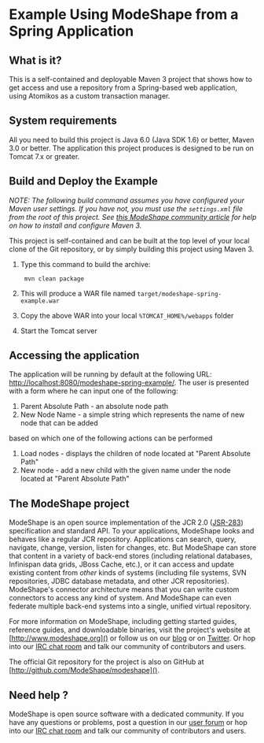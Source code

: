 Example Using ModeShape from a Spring Application
=========================================================

What is it?
-----------

This is a self-contained and deployable Maven 3 project that shows how to get access and use a repository from
a Spring-based web application, using Atomikos as a custom transaction manager.

System requirements
-------------------

All you need to build this project is Java 6.0 (Java SDK 1.6) or better, Maven 3.0 or better.
The application this project produces is designed to be run on Tomcat 7.x or greater.

Build and Deploy the Example
-------------------------
_NOTE: The following build command assumes you have configured your Maven user settings. If you have not, you must use the `settings.xml`
file from the root of this project. See [this ModeShape community article](http://community.jboss.org/wiki/ModeShapeandMaven)
for help on how to install and configure Maven 3._

This project is self-contained and can be built at the top level of your local clone of the Git repository, or by simply building this project
using Maven 3.

1. Type this command to build the archive:

        mvn clean package

2. This will produce a WAR file named `target/modeshape-spring-example.war`
3. Copy the above WAR into your local `%TOMCAT_HOME%/webapps` folder
4. Start the Tomcat server


Accessing the application
-------------------------

The application will be running by default at the following URL: <http://localhost:8080/modeshape-spring-example/>.
The user is presented with a form where he can input one of the following:

1. Parent Absolute Path - an absolute node path
2. New Node Name - a simple string which represents the name of new node that can be added

based on which one of the following actions can be performed

1. Load nodes - displays the children of node located at "Parent Absolute Path"
2. New node - add a new child with the given name under the node located at "Parent Absolute Path"

The ModeShape project
---------------------
ModeShape is an open source implementation of the JCR 2.0 
([JSR-283](http://www.jcp.org/en/jsr/detail?id=283])) specification and 
standard API. To your applications, ModeShape looks and behaves like a 
regular JCR repository. Applications can search, query, navigate, change, 
version, listen for changes, etc. But ModeShape can store that content 
in a variety of back-end stores (including relational databases, Infinispan 
data grids, JBoss Cache, etc.), or it can access and update existing content 
from *other* kinds of systems (including file systems, SVN repositories, 
JDBC database metadata, and other JCR repositories). ModeShape's connector 
architecture means that you can write custom connectors to access any 
kind of system. And ModeShape can even federate multiple back-end systems 
into a single, unified virtual repository.

For more information on ModeShape, including getting started guides, 
reference guides, and downloadable binaries, visit the project's website 
at [http://www.modeshape.org]() or follow us on our [blog](http://modeshape.wordpress.org) 
or on [Twitter](http://twitter.com/modeshape). Or hop into our 
[IRC chat room](http://www.jboss.org/modeshape/chat) and talk our community 
of contributors and users.

The official Git repository for the project is also on GitHub at 
[http://github.com/ModeShape/modeshape]().

Need help ?
-----------

ModeShape is open source software with a dedicated community. If you have 
any questions or problems, post a question in our 
[user forum](http://community.jboss.org/en/modeshape) or hop into our 
[IRC chat room](http://www.jboss.org/modeshape/chat) and talk our 
community of contributors and users.
